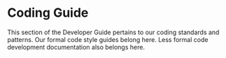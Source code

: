 # Coding Guide

This section of the Developer Guide pertains to our coding standards and patterns.
Our formal code style guides belong here.
Less formal code development documentation also belongs here.
